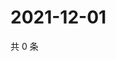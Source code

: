 # 2021-12-01

共 0 条

<!-- BEGIN WEIBO -->
<!-- 最后更新时间 Wed Dec 01 2021 18:16:39 GMT+0800 (China Standard Time) -->

<!-- END WEIBO -->

